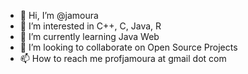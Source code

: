 - 👋 Hi, I’m @jamoura
- 👀 I’m interested in C++, C, Java, R
- 🌱 I’m currently learning Java Web
- 💞️ I’m looking to collaborate on Open Source Projects
- 📫 How to reach me profjamoura at gmail dot com

